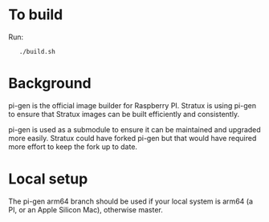 # To build

Run:
```
   ./build.sh
```

# Background

pi-gen is the official image builder for Raspberry PI. Stratux is using pi-gen to ensure that
Stratux images can be built efficiently and consistently.

pi-gen is used as a submodule to ensure it can be maintained and upgraded more easily. Stratux could have forked
pi-gen but that would have required more effort to keep the fork up to date.


# Local setup

The pi-gen arm64 branch should be used if your local system is arm64 (a PI, or an Apple Silicon Mac), otherwise master.

